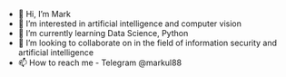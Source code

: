 - 👋 Hi, I’m Mark
- 👀 I’m interested in artificial intelligence and computer vision
- 🌱 I’m currently learning Data Science, Python
- 💞️ I’m looking to collaborate on in the field of information security and artificial intelligence
- 📫 How to reach me - Telegram @markul88

<!---
14markul88/14markul88 is a ✨ special ✨ repository because its `README.md` (this file) appears on your GitHub profile.
You can click the Preview link to take a look at your changes.
--->
